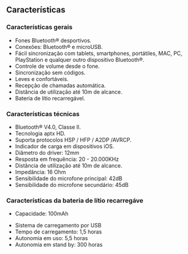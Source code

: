 ## Características

### Características gerais

* Fones Bluetooth® desportivos.
* Conexões: Bluetooth® e microUSB.
* Fácil sincronização com tablets, smartphones, portátiles, MAC, PC, PlayStation e qualquer outro dispositivo Bluetooth®.
* Controle de volume desde o fone.
* Sincronização sem códigos.
* Leves e confortáveis.
* Recepção de chamadas automática. 
* Distância de utilização até 10m de alcance.
* Bateria de lítio recarregável.

### Características técnicas

* Bluetooth® V4.0, Classe II.
* Tecnologia aptx HD.
* Suporta protocolos HSP / HFP / A2DP /AVRCP.
* Indicador de carga em dispositivos iOS.
* Diâmetro do driver: 12mm
* Resposta em frequência:  20 - 20.000KHz
* Distância de utilização até 10m de alcance.
* Impedância: 16 Ohm
* Sensibilidade do microfone principal: 42dB
*	Sensibilidade do microfone secundário: 45dB

### Características da bateria de lítio recarregáve

* Capacidade: 100mAh
- Sistema de carregamento por USB
- Tempo de carregamento: 1,5 horas
- Autonomia em uso: 5,5 horas
- Autonomia em stand by: 300 horas
